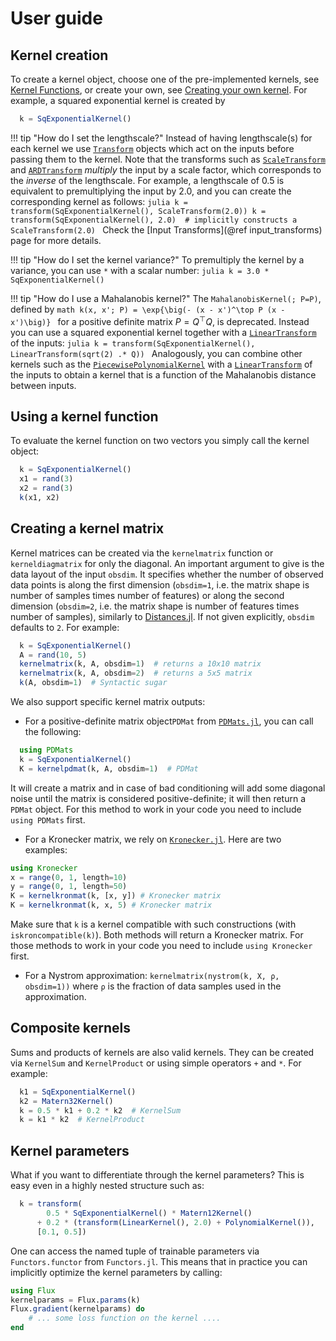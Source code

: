 # User guide

## Kernel creation

To create a kernel object, choose one of the pre-implemented kernels, see [Kernel Functions](@ref), or create your own, see [Creating your own kernel](@ref).
For example, a squared exponential kernel is created by
```julia
  k = SqExponentialKernel()
```

!!! tip "How do I set the lengthscale?"
    Instead of having lengthscale(s) for each kernel we use [`Transform`](@ref) objects which act on the inputs before passing them to the kernel. Note that the transforms such as [`ScaleTransform`](@ref) and [`ARDTransform`](@ref) _multiply_ the input by a scale factor, which corresponds to the _inverse_ of the lengthscale.
    For example, a lengthscale of 0.5 is equivalent to premultiplying the input by 2.0, and you can create the corresponding kernel as follows:
    ```julia
      k = transform(SqExponentialKernel(), ScaleTransform(2.0))
      k = transform(SqExponentialKernel(), 2.0)  # implicitly constructs a ScaleTransform(2.0)
    ```
    Check the [Input Transforms](@ref input_transforms) page for more details.

!!! tip "How do I set the kernel variance?"
    To premultiply the kernel by a variance, you can use `*` with a scalar number:
    ```julia
      k = 3.0 * SqExponentialKernel()
    ```

!!! tip "How do I use a Mahalanobis kernel?"
    The `MahalanobisKernel(; P=P)`, defined by
    ```math
    k(x, x'; P) = \exp{\big(- (x - x')^\top P (x - x')\big)}
    ```
    for a positive definite matrix $P = Q^\top Q$, is deprecated. Instead you can
    use a squared exponential kernel together with a [`LinearTransform`](@ref) of
    the inputs:
    ```julia
    k = transform(SqExponentialKernel(), LinearTransform(sqrt(2) .* Q))
    ```
    Analogously, you can combine other kernels such as the
    [`PiecewisePolynomialKernel`](@ref) with a [`LinearTransform`](@ref) of the
    inputs to obtain a kernel that is a function of the Mahalanobis distance
    between inputs.

## Using a kernel function

To evaluate the kernel function on two vectors you simply call the kernel object:
```julia
  k = SqExponentialKernel()
  x1 = rand(3)
  x2 = rand(3)
  k(x1, x2)
```

## Creating a kernel matrix

Kernel matrices can be created via the `kernelmatrix` function or `kerneldiagmatrix` for only the diagonal.
An important argument to give is the data layout of the input `obsdim`. It specifies whether the number of observed data points is along the first dimension (`obsdim=1`, i.e. the matrix shape is number of samples times number of features) or along the second dimension (`obsdim=2`, i.e. the matrix shape is number of features times number of samples), similarly to [Distances.jl](https://github.com/JuliaStats/Distances.jl). If not given explicitly, `obsdim` defaults to `2`.
For example:
```julia
  k = SqExponentialKernel()
  A = rand(10, 5)
  kernelmatrix(k, A, obsdim=1)  # returns a 10x10 matrix
  kernelmatrix(k, A, obsdim=2)  # returns a 5x5 matrix
  k(A, obsdim=1)  # Syntactic sugar
```

We also support specific kernel matrix outputs:
- For a positive-definite matrix object`PDMat` from [`PDMats.jl`](https://github.com/JuliaStats/PDMats.jl), you can call the following:
```julia
  using PDMats
  k = SqExponentialKernel()
  K = kernelpdmat(k, A, obsdim=1)  # PDMat
```
It will create a matrix and in case of bad conditioning will add some diagonal noise until the matrix is considered positive-definite; it will then return a `PDMat` object. For this method to work in your code you need to include `using PDMats` first.
- For a Kronecker matrix, we rely on [`Kronecker.jl`](https://github.com/MichielStock/Kronecker.jl). Here are two examples:
```julia
using Kronecker
x = range(0, 1, length=10)
y = range(0, 1, length=50)
K = kernelkronmat(k, [x, y]) # Kronecker matrix
K = kernelkronmat(k, x, 5) # Kronecker matrix
```
Make sure that `k` is a kernel compatible with such constructions (with `iskroncompatible(k)`). Both methods will return a Kronecker matrix. For those methods to work in your code you need to include `using Kronecker` first.
- For a Nystrom approximation: `kernelmatrix(nystrom(k, X, ρ, obsdim=1))` where `ρ` is the fraction of data samples used in the approximation.

## Composite kernels

Sums and products of kernels are also valid kernels. They can be created via `KernelSum` and `KernelProduct` or using simple operators `+` and `*`.
For example:
```julia
  k1 = SqExponentialKernel()
  k2 = Matern32Kernel()
  k = 0.5 * k1 + 0.2 * k2  # KernelSum
  k = k1 * k2  # KernelProduct
```

## Kernel parameters

What if you want to differentiate through the kernel parameters? This is easy even in a highly nested structure such as:
```julia
  k = transform(
        0.5 * SqExponentialKernel() * Matern12Kernel()
      + 0.2 * (transform(LinearKernel(), 2.0) + PolynomialKernel()),
      [0.1, 0.5])
```
One can access the named tuple of trainable parameters via `Functors.functor` from `Functors.jl`.
This means that in practice you can implicitly optimize the kernel parameters by calling:
```julia
using Flux
kernelparams = Flux.params(k)
Flux.gradient(kernelparams) do
    # ... some loss function on the kernel ....
end
```
